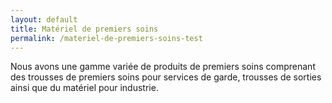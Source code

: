 ```yaml
---
layout: default
title: Matériel de premiers soins
permalink: /materiel-de-premiers-soins-test
---
```

Nous avons une gamme variée de produits de premiers soins comprenant des trousses de premiers soins pour services de garde, trousses de sorties ainsi que du matériel pour industrie.
